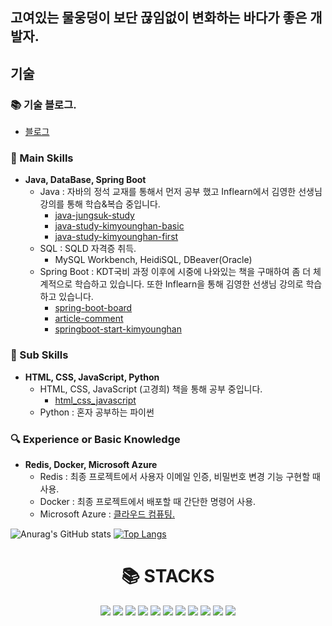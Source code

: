 ## 고여있는 물웅덩이 보단 끊임없이 변화하는 바다가 좋은 개발자.

## 기술
### 📚 기술 블로그.
- <a href="https://velog.io/@hajju/posts?tag=computer-science">블로그</a>

### **🔧 Main Skills**
- **Java, DataBase, Spring Boot**
    - Java : 자바의 정석 교재를 통해서 먼저 공부 했고 Inflearn에서 김영한 선생님 강의를 통해 학습&복습 중입니다.
        - <a href="https://github.com/hajju0617/java-study">java-jungsuk-study</a>
        - <a href="https://github.com/hajju0617/java-study-kimyounghan-basic">java-study-kimyounghan-basic</a>
        - <a href="https://github.com/hajju0617/java-study-kimyounghan-first">java-study-kimyounghan-first</a>
    - SQL : SQLD 자격증 취득.
        - MySQL Workbench, HeidiSQL, DBeaver(Oracle)
    - Spring Boot : KDT국비 과정 이후에 시중에 나와있는 책을 구매하여 좀 더 체계적으로 학습하고 있습니다.  또한 Inflearn을 통해 김영한 선생님 강의로 학습하고 있습니다.
        - <a href="https://github.com/hajju0617/spring-boot-board">spring-boot-board</a>
        - <a href="https://github.com/hajju0617/article-comment">article-comment</a>
        - <a href="https://github.com/hajju0617/springboot-start-kimyounghan">springboot-start-kimyounghan</a>

### **🌱 Sub Skills**
- **HTML, CSS, JavaScript, Python**
    - HTML, CSS, JavaScript (고경희) 책을 통해 공부 중입니다.
        - <a href="https://github.com/hajju0617/html_css_javascript">html_css_javascript</a>
    - Python : 혼자 공부하는 파이썬

### 🔍 **Experience or Basic Knowledge**
- **Redis, Docker, Microsoft Azure**
    - Redis :  최종 프로젝트에서 사용자 이메일 인증, 비밀번호 변경 기능 구현할 때 사용.
    - Docker : 최종 프로젝트에서 배포할 때 간단한 명령어 사용.
    - Microsoft Azure : <a href="https://velog.io/@hajju/series/%ED%81%B4%EB%9D%BC%EC%9A%B0%EB%93%9C-%EC%BB%B4%ED%93%A8%ED%8C%85Cloud-Computing">클라우드 컴퓨팅.</a>

![Anurag's GitHub stats](https://github-readme-stats.vercel.app/api?username=hajju0617&show_icons=true&theme=ambient_gradient)
[![Top Langs](https://github-readme-stats.vercel.app/api/top-langs/?username=hajju0617&layout=donut)](https://github.com/hajju0617/github-readme-stats)

<div align=center><h1>📚 STACKS</h1></div>

<div align=center> 
<img src="https://img.shields.io/badge/java-007396?style=for-the-badge&logo=java&logoColor=white">
<img src="https://img.shields.io/badge/SPRING BOOT-6DB33F?style=for-the-badge&logo=Spring Boot&logoColor=white"/>
<img src="https://img.shields.io/badge/SPRING SECURITY-6DB33F?style=for-the-badge&logo=Spring Security&logoColor=white"/>
<img src="https://img.shields.io/badge/python-3776AB?style=for-the-badge&logo=python&logoColor=white">
<img src="https://img.shields.io/badge/HTML5-E34F26?style=for-the-badge&logo=HTML5&logoColor=white">
<img src="https://img.shields.io/badge/css-1572B6?style=for-the-badge&logo=css3&logoColor=white">
<img src="https://img.shields.io/badge/javascript-F7DF1E?style=for-the-badge&logo=javascript&logoColor=black">
<img src="https://img.shields.io/badge/bootstrap-7952B3?style=for-the-badge&logo=bootstrap&logoColor=white">
<img src="https://img.shields.io/badge/mysql-4479A1?style=for-the-badge&logo=mysql&logoColor=white">
<img src="https://img.shields.io/badge/MariaDB-003545?style=for-the-badge&logo=mariadb&logoColor=white">
<img src="https://img.shields.io/badge/oracle-F80000?style=for-the-badge&logo=oracle&logoColor=white">
